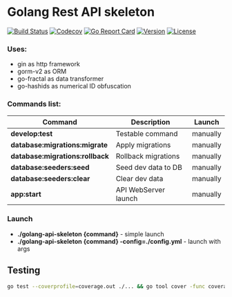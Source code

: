 # Golang Rest API skeleton
[![Build Status](https://app.travis-ci.com/Kachit/golang-api-skeleton.svg?branch=master)](https://app.travis-ci.com/Kachit/golang-api-skeleton)
[![Codecov](https://codecov.io/gh/Kachit/golang-api-skeleton/branch/master/graph/badge.svg?token=L1DIXLCL4s)](https://codecov.io/gh/Kachit/golang-api-skeleton)
[![Go Report Card](https://goreportcard.com/badge/github.com/kachit/golang-api-skeleton)](https://goreportcard.com/report/github.com/kachit/golang-api-skeleton)
[![Version](https://img.shields.io/github/go-mod/go-version/Kachit/golang-api-skeleton)](https://go.dev/doc/go1.19)
[![License](https://img.shields.io/github/license/mashape/apistatus.svg)](https://github.com/kachit/golang-api-skeleton/blob/master/LICENSE)

### Uses:
* gin as http framework
* gorm-v2 as ORM
* go-fractal as data transformer
* go-hashids as numerical ID obfuscation

### Commands list:
| Command | Description | Launch |
| ------ | ------ |------ |
| **develop:test** | Testable command | manually |
| **database:migrations:migrate** | Apply migrations | manually |
| **database:migrations:rollback** | Rollback migrations | manually |
| **database:seeders:seed** | Seed dev data to DB | manually |
| **database:seeders:clear** | Clear dev data | manually |
| **app:start** | API WebServer launch | manually |

### Launch
* **./golang-api-skeleton {command}** - simple launch
* **./golang-api-skeleton {command} -config=./config.yml** - launch with args

## Testing ##
```bash
go test --coverprofile=coverage.out ./... && go tool cover -func coverage.out && go tool cover --html=coverage.out -o coverage.html
```